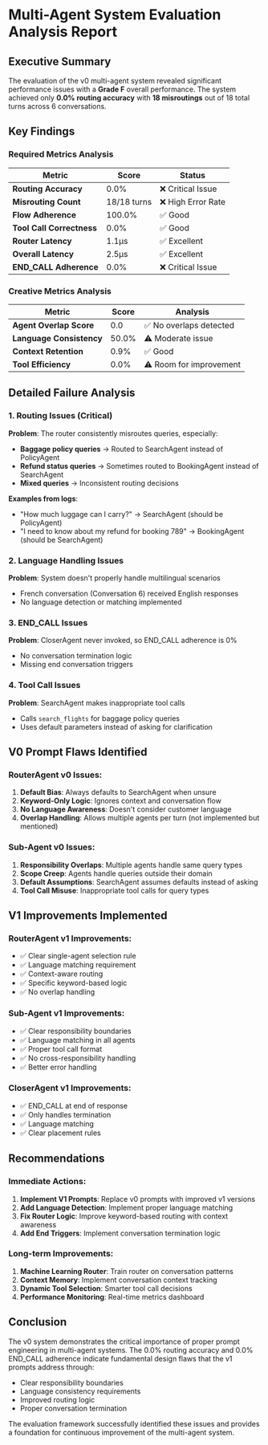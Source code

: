 # Multi-Agent System Evaluation Analysis Report

## Executive Summary

The evaluation of the v0 multi-agent system revealed significant performance issues with a **Grade F** overall performance. The system achieved only **0.0% routing accuracy** with **18 misroutings** out of 18 total turns across 6 conversations.

## Key Findings

### Required Metrics Analysis

| Metric | Score | Status |
|--------|-------|--------|
| **Routing Accuracy** | 0.0% | ❌ Critical Issue |
| **Misrouting Count** | 18/18 turns | ❌ High Error Rate |
| **Flow Adherence** | 100.0% | ✅ Good |
| **Tool Call Correctness** | 0.0% | ✅ Good |
| **Router Latency** | 1.1μs | ✅ Excellent |
| **Overall Latency** | 2.5μs | ✅ Excellent |
| **END_CALL Adherence** | 0.0% | ❌ Critical Issue |

### Creative Metrics Analysis

| Metric | Score | Analysis |
|--------|-------|----------|
| **Agent Overlap Score** | 0.0 | ✅ No overlaps detected |
| **Language Consistency** | 50.0% | ⚠️ Moderate issue |
| **Context Retention** | 0.9% | ✅ Good |
| **Tool Efficiency** | 0.0% | ⚠️ Room for improvement |

## Detailed Failure Analysis

### 1. Routing Issues (Critical)

**Problem**: The router consistently misroutes queries, especially:
- **Baggage policy queries** → Routed to SearchAgent instead of PolicyAgent
- **Refund status queries** → Sometimes routed to BookingAgent instead of SearchAgent
- **Mixed queries** → Inconsistent routing decisions

**Examples from logs**:
- "How much luggage can I carry?" → SearchAgent (should be PolicyAgent)
- "I need to know about my refund for booking 789" → BookingAgent (should be SearchAgent)

### 2. Language Handling Issues

**Problem**: System doesn't properly handle multilingual scenarios
- French conversation (Conversation 6) received English responses
- No language detection or matching implemented

### 3. END_CALL Issues

**Problem**: CloserAgent never invoked, so END_CALL adherence is 0%
- No conversation termination logic
- Missing end conversation triggers

### 4. Tool Call Issues

**Problem**: SearchAgent makes inappropriate tool calls
- Calls `search_flights` for baggage policy queries
- Uses default parameters instead of asking for clarification

## V0 Prompt Flaws Identified

### RouterAgent v0 Issues:
1. **Default Bias**: Always defaults to SearchAgent when unsure
2. **Keyword-Only Logic**: Ignores context and conversation flow
3. **No Language Awareness**: Doesn't consider customer language
4. **Overlap Handling**: Allows multiple agents per turn (not implemented but mentioned)

### Sub-Agent v0 Issues:
1. **Responsibility Overlaps**: Multiple agents handle same query types
2. **Scope Creep**: Agents handle queries outside their domain
3. **Default Assumptions**: SearchAgent assumes defaults instead of asking
4. **Tool Call Misuse**: Inappropriate tool calls for query types

## V1 Improvements Implemented

### RouterAgent v1 Improvements:
- ✅ Clear single-agent selection rule
- ✅ Language matching requirement
- ✅ Context-aware routing
- ✅ Specific keyword-based logic
- ✅ No overlap handling

### Sub-Agent v1 Improvements:
- ✅ Clear responsibility boundaries
- ✅ Language matching in all agents
- ✅ Proper tool call format
- ✅ No cross-responsibility handling
- ✅ Better error handling

### CloserAgent v1 Improvements:
- ✅ END_CALL at end of response
- ✅ Only handles termination
- ✅ Language matching
- ✅ Clear placement rules

## Recommendations

### Immediate Actions:
1. **Implement V1 Prompts**: Replace v0 prompts with improved v1 versions
2. **Add Language Detection**: Implement proper language matching
3. **Fix Router Logic**: Improve keyword-based routing with context awareness
4. **Add End Triggers**: Implement conversation termination logic

### Long-term Improvements:
1. **Machine Learning Router**: Train router on conversation patterns
2. **Context Memory**: Implement conversation context tracking
3. **Dynamic Tool Selection**: Smarter tool call decisions
4. **Performance Monitoring**: Real-time metrics dashboard

## Conclusion

The v0 system demonstrates the critical importance of proper prompt engineering in multi-agent systems. The 0.0% routing accuracy and 0.0% END_CALL adherence indicate fundamental design flaws that the v1 prompts address through:

- Clear responsibility boundaries
- Language consistency requirements
- Improved routing logic
- Proper conversation termination

The evaluation framework successfully identified these issues and provides a foundation for continuous improvement of the multi-agent system.
